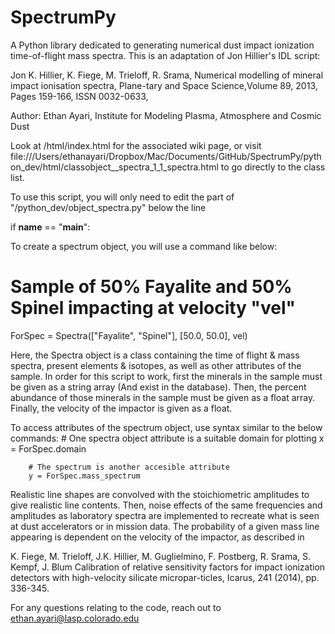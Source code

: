 # SpectrumPy

A Python library dedicated to generating numerical dust impact ionization time-of-flight mass spectra. This is an adaptation of Jon Hillier's IDL script: 

Jon K. Hillier, K. Fiege, M. Trieloff, R. Srama, Numerical modelling of mineral impact ionisation spectra, Plane-tary and Space Science,Volume 89, 2013, Pages 159-166, ISSN 0032-0633,

Author: Ethan Ayari, Institute for Modeling Plasma, Atmosphere and Cosmic Dust

Look at /html/index.html for the associated wiki page, or visit file:///Users/ethanayari/Dropbox/Mac/Documents/GitHub/SpectrumPy/python_dev/html/classobject__spectra_1_1_spectra.html to go directly to the class list.

To use this script, you will only need to edit the part of "/python_dev/object_spectra.py" below the line

if __name__ == "__main__":

To create a spectrum object, you will use a command like below:

# Sample of 50% Fayalite and 50% Spinel impacting at velocity "vel"
ForSpec = Spectra(["Fayalite", "Spinel"], [50.0, 50.0], vel)

Here, the Spectra object is a class containing the time of flight & mass spectra, present elements & isotopes, as well as other attributes of the sample. In order for this script to work, first the minerals in the sample must be given as a string array (And exist in the database). Then, the percent abundance of those minerals in the sample must be given as a float array. Finally, the velocity of the impactor is given as a float.

To access attributes of the spectrum object, use syntax similar to the below commands:
        # One spectra object attribute is a suitable domain for plotting
        x = ForSpec.domain

        # The spectrum is another accesible attribute
        y = ForSpec.mass_spectrum
        
Realistic line shapes are convolved with the stoichiometric amplitudes to give realistic line contents. Then, noise effects of the same frequencies and amplitudes as laboratory spectra are implemented to recreate what is seen at dust accelerators or in mission data. The probability of a given mass line appearing is dependent on the velocity of the impactor, as described in

K. Fiege, M. Trieloff, J.K. Hillier, M. Guglielmino, F. Postberg, R. Srama, S. Kempf, J. Blum Calibration of relative sensitivity factors for impact ionization detectors with high-velocity silicate micropar-ticles, Icarus, 241 (2014), pp. 336-345.


For any questions relating to the code, reach out to ethan.ayari@lasp.colorado.edu
